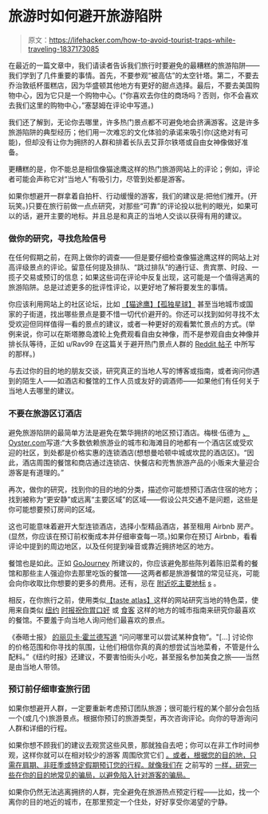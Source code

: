 # 旅游时如何避开旅游陷阱

> 原文：<https://lifehacker.com/how-to-avoid-tourist-traps-while-traveling-1837173085>

在最近的一篇文章中，我们请读者告诉我们旅行时要避免的最糟糕的旅游陷阱——我们学到了几件重要的事情。首先，不要参观“被高估”的太空针塔。第二，不要去乔治敦纸杯蛋糕店，因为华盛顿其他地方有更好的甜点选择。最后，不要去美国购物中心，因为它只是一个购物中心。(“你喜欢去你住的商场吗？否则，你不会喜欢去我们这里的购物中心，”塞瑟姆在评论中写道。)



我们还了解到，无论你去哪里，许多热门景点都不可避免地会挤满游客。这是许多旅游陷阱的典型经历；他们用一次难忘的文化体验的承诺来吸引你(这绝对有可能)，但却没有让你为拥挤的人群和排着长队去艾菲尔铁塔或自由女神像做好准备。

更糟糕的是，你不能总是相信像猫途鹰这样的热门旅游网站上的评论；例如，评论者可能会声称它对“当地人”有吸引力，尽管到处都是游客。

如果你想避开一群拿着自拍杆、行动缓慢的游客，我们的建议是:把他们推开。(开玩笑。)只要在旅行前做一点点研究，对那些“可靠”的评论投以批判的眼光，如果可以的话，避开主要的地标。并且总是和真正的当地人交谈以获得有用的建议。

### 做你的研究，寻找危险信号

在任何假期之前，在网上做你的调查——但是要仔细检查像猫途鹰这样的网站上对高评级景点的评论。留意任何提及排队、“跳过排队”的通行证、贵宾票、时段、一揽子交易或预订的信息；如果这些词在评论中反复出现，这可能是一个值得逃离的旅游陷阱。总是过滤更多的批评性评论，以更好地了解将要发生的事情。

你应该利用网站上的社区论坛，比如 [【猫途鹰】](https://www.tripadvisor.com/ForumHome)[【孤独星球】](https://www.lonelyplanet.com/thorntree/categories/country-forums) 甚至当地城市或国家的子街道，找出哪些景点是要不惜一切代价避开的。你还可以找到如何寻找不太受欢迎但同样值得一看的景点的建议，或者一种更好的观看繁忙景点的方式。(举例来说，你可以在斯塔滕岛渡轮上免费观看自由女神像，而不是参观自由女神像并排长队等待，正如 u/Rav99 在这篇关于避开热门景点人群的 [Reddit 帖子](https://www.reddit.com/r/AskReddit/comments/3olop3/redditors_near_tourist_traps_where_would_locals/) 中所写的那样。)

与去过你的目的地的朋友交谈，研究真正的当地人写的博客或指南，或者询问你遇到的陌生人——如酒店和餐馆的工作人员或友好的调酒师——如果他们有任何关于当地人去哪里的建议。

### 不要在旅游区订酒店

避免旅游陷阱的最简单方法是避免在繁华拥挤的地区预订酒店。梅根·伍德为 [、Oyster.com](https://www.oyster.com/articles/how-to-recognize-and-avoid-a-tourist-trap/)写道:“大多数依赖旅游业的城市和海滩目的地都有一个酒店区或受欢迎的社区，到处都是价格实惠的连锁酒店(想想曼哈顿中城或坎昆的酒店区)。“因此，酒店周围的餐馆和商店通过连锁店、快餐店和兜售旅游产品的小贩来大量迎合游客是有道理的。”

再次，做你的研究，找到你的目的地的分类，描述你可能想预订酒店住宿的地方；找到被称为“更安静”或远离“主要区域”的区域——假设公共交通不是问题，这些是你可能想要预订房间的区域。

这也可能意味着避开大型连锁酒店，选择小型精品酒店，甚至租用 Airbnb 房产。(显然，你应该在预订前权衡成本并仔细审查每一项。)如果你在预订 Airbnb，看看评论中提到的周边地区，以及任何提到噪音或靠近拥挤地区的地方。

餐馆也是如此。正如 [GoJourney](https://www.gojourny.com/stories/how-to-spot-tourist-trap-restaurants/) 所建议的，你应该避免那些陈列着陈旧菜肴的餐馆和那些主人强迫你去那里吃饭的餐馆——这两者都是旅游餐馆的常见征兆，可能会向你收取比你想要的更多的费用。还有，忌在 [附近吃主要地标](https://www.oyster.com/articles/how-to-recognize-and-avoid-a-tourist-trap/) [s](https://www.oyster.com/articles/how-to-recognize-and-avoid-a-tourist-trap/) 。

相反，在你旅行之前，使用类似[【taste atlas】](https://lifehacker.com/find-and-eat-the-best-local-food-in-the-world-with-tast-1836709366)这样的网站研究当地的特色菜，使用来自类似 [纽约](https://www.nytimes.com/column/36-hours) [时报](https://www.nytimes.com/column/36-hours)[祝你胃口好](https://www.bonappetit.com/city-guides) 或 [食客](https://www.eater.com/a/global-38) 这样的地方的城市指南来研究你最喜欢的餐馆。不要羞于向当地人询问他们最喜欢的景点。

《泰晤士报》 [的丽贝卡·霍兰德写道](https://www.nytimes.com/2018/09/27/travel/how-to-actually-eat-like-a-local-while-traveling.html) “问问哪里可以尝试某种食物”。"[...] 讨论你的价格范围和你寻找的氛围，让他们相信你真的真的想尝试当地菜肴，不管是什么配料。”《纽约时报》还建议，不要害怕街头小吃，甚至报名参加美食之旅——当然是由当地人带领。

### 预订前仔细审查旅行团

如果你想避开人群，一定要重新考虑预订团队旅游；很可能行程的某个部分会包括一个(或几个)旅游景点。根据你预订的旅游类型，再次咨询评论。向你的导游询问人群和详细的行程。

如果你想不顾我们的建议去观赏这些风景，那就独自去吧；你可以在非工作时间参观，这样你就可以在相对较少的游客 周围欣赏它们 [。或者，根据您的目的地，只需在肩期、非旺季或特定假期预订您的行程。就像我们在](https://lifehacker.com/how-to-avoid-annoying-crowds-and-lines-at-tourist-attra-1835093034) 之前写的 [一样，研究一些在你的目的地常见的骗局，以避免陷入针对游客的骗局。](https://lifehacker.com/how-to-avoid-getting-scammed-when-traveling-1835913288)

如果你仍然无法逃离拥挤的人群，完全避免在旅游热点预定行程——比如，找一个离你的目的地近的城市，在那里预定一个住处，好好享受你渴望的宁静。
